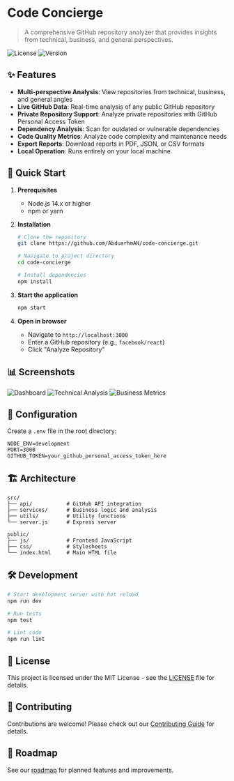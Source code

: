 # Code Concierge

> A comprehensive GitHub repository analyzer that provides insights from technical, business, and general perspectives.

![License](https://img.shields.io/github/license/AbduarhmAN/code-concierge)
![Version](https://img.shields.io/badge/version-1.0.0-blue)

## ✨ Features

- **Multi-perspective Analysis**: View repositories from technical, business, and general angles
- **Live GitHub Data**: Real-time analysis of any public GitHub repository
- **Private Repository Support**: Analyze private repositories with GitHub Personal Access Token
- **Dependency Analysis**: Scan for outdated or vulnerable dependencies
- **Code Quality Metrics**: Analyze code complexity and maintenance needs
- **Export Reports**: Download reports in PDF, JSON, or CSV formats
- **Local Operation**: Runs entirely on your local machine

## 🚀 Quick Start

1. **Prerequisites**
   - Node.js 14.x or higher
   - npm or yarn

2. **Installation**
   ```bash
   # Clone the repository
   git clone https://github.com/AbduarhmAN/code-concierge.git
   
   # Navigate to project directory
   cd code-concierge
   
   # Install dependencies
   npm install
   ```

3. **Start the application**
   ```bash
   npm start
   ```

4. **Open in browser**
   - Navigate to `http://localhost:3000`
   - Enter a GitHub repository (e.g., `facebook/react`)
   - Click "Analyze Repository"

## 📊 Screenshots

![Dashboard](https://placeholder.com/dashboard.png)
![Technical Analysis](https://placeholder.com/technical.png)
![Business Metrics](https://placeholder.com/business.png)

## 🔧 Configuration

Create a `.env` file in the root directory:

```env
NODE_ENV=development
PORT=3000
GITHUB_TOKEN=your_github_personal_access_token_here
```

## 🏗️ Architecture

```
src/
├── api/           # GitHub API integration
├── services/      # Business logic and analysis
├── utils/         # Utility functions
└── server.js      # Express server

public/
├── js/            # Frontend JavaScript
├── css/           # Stylesheets
└── index.html     # Main HTML file
```

## 🛠️ Development

```bash
# Start development server with hot reload
npm run dev

# Run tests
npm test

# Lint code
npm run lint
```

## 📝 License

This project is licensed under the MIT License - see the [LICENSE](LICENSE) file for details.

## 🤝 Contributing

Contributions are welcome! Please check out our [Contributing Guide](docs/CONTRIBUTING.md) for details.

## 🔮 Roadmap

See our [roadmap](docs/ROADMAP.md) for planned features and improvements.